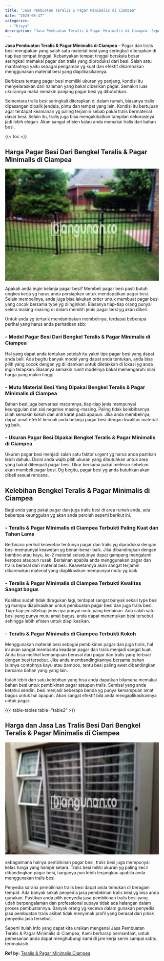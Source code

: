 ```yaml
---
title: "Jasa Pembuatan Teralis & Pagar Minimalis di Ciampea"
date: "2024-08-17"
categories: 
  - "biaya"
description: "Jasa Pembuatan Teralis & Pagar Minimalis di Ciampea. Seperti itulah Info yang dapat kita uraikan mengenai Jasa Pembuatan Teralis & Pagar Minimalis di Ciampea..."
---
```


**Jasa Pembuatan Teralis & Pagar Minimalis di Ciampea** – Pagar dan tralis besi merupakan yang salah satu material besi yang seringkali diterapkan di tiap tiap tempat tinggal. Kebanyakan tempat tinggal berskala besar seringkali memakai pagar dan tralis yang diproduksi dari besi. Salah satu manfaatnya yaitu sebagai pengaman yg kuat dan efektif dikarenakan menggunakan material besi yang diaplikasikannya.

Berbicara tentang pagar besi memiliki ukuran yg panjang, kondisi itu menyelaraskan dari halaman yang bakal diberikan pagar. Semakin luas ukurannya maka semakin panjang pagar besi yg dibutuhkan.

Sementara tralis besi seringkali diterapkan di dalam rumah, biasanya tralis dipasangan dibalik jendela, pintu dan tempat yang lain. Kondisi itu bertujuan agar terdapat keamanan yg paling terjamin sebab pakai tralis bermaterial dasar besi. Selain itu, tralis juga bisa mengakibatkan tampilan dekorasinya jadi lebih elegan. Akan sangat efisien kalau anda memakai tralis dari bahan besi.

{{< toc >}}

## Harga Pagar Besi Dari Bengkel Teralis & Pagar Minimalis di Ciampea

![Jasa Pembuatan Teralis & Pagar Minimalis di Ciampea](/images/pagar-minimalis-murah-13.png)

Apakah anda ingin belanja pagar besi? Membeli pagar besi pasti butuh ongkos kerja yg harus anda persiapkan untuk mendapatkan pagar besi. Selain membelinya, anda juga bisa lakukan order untuk membuat pagar besi yang cocok bersama type yg diinginkan. Biasanya tiap-tiap orang punyai selera masing-masing di dalam memilih jenis pagar besi yg akan dibeli.

Untuk anda yg tertarik mendambakan membelinya, terdapat beberapa perihal yang harus anda perhatikan sbb:
### \- Model Pagar Besi Dari Bengkel Teralis & Pagar Minimalis di Ciampea

Hal yang dapat anda tentukan setelah itu yakni tipe pagar besi yang dapat anda beli. Ada begitu banyak model yang dapat anda tentukan, anda bisa pilih yang cocok dengan yg di idamkan untuk diletakkan di lokasi yg anda ingin terapkan. Biasanya semakin rumit modelnya bakal memengaruhi nilai harga yang makin tinggi.

### \- Mutu Material Besi Yang Dipakai Bengkel Teralis & Pagar Minimalis di Ciampea

Bahan besi juga bervariasi macamnya, tiap-tiap jenis mempunyai keunggulan dan sisi negative masing-masing. Paling tidak kelebihannya ialah semakin kokoh dan anti karat pada apapun. Jika anda membelinya, dapat amat efektif kecuali anda belanja pagar besi dengan kwalitas material yg baik.

### \- Ukuran Pagar Besi Dipakai Bengkel Teralis & Pagar Minimalis di Ciampea

Ukuran pagar besi menjadi salah satu faktor urgent yg harus anda pastikan lebih dahulu. Disini anda wajib pilih ukuran yang dibutuhkan untuk area yang bakal ditempati pagar besi. Ukur bersama pakai meteran sebelum akan membeli pagar besi. Dg begitu, pagar besi yg anda butuhkan akan dibeli sesuai rencana.

## Kelebihan Bengkel Teralis & Pagar Minimalis di Ciampea

Bagi anda yang pakai pagar dan juga tralis besi di area rumah anda, ada beberapa keunggulan yg akan anda peroleh seperti berikut ini.

### \- Teralis & Pagar Minimalis di Ciampea Terbukti Paling Kuat dan Tahan Lama

Berbicara perihal keawetan tentunya pagar dan tralis yg diproduksi dengan besi mempunyai keawetan yg benar-benar baik. Jika dibandingkan dengan bamboo atau kayu, ke-2 material selanjutnya dapat gampang mengalami keropos ataupun rusak. Berlainan apabila anda menggunakan pagar dan tralis berasal dari material besi. Keawetannya akan sangat terjamin dikarenakan material yang diaplikasikan mempunyai mutu yg baik.

### \- Teralis & Pagar Minimalis di Ciampea Terbukti Kwalitas Sangat bagus

Kualitas sudah tidak diragukan lagi, terdapat sangat banyak sekali type besi yg mampu diaplikasikan untuk pembuatan pagar besi dan juga tralis besi. Tiap-tiap jenisSetiap jenis nya punyai mutu yang berlainan. Ada salah satu besi yang punya mutu amat bagus, anda dapat menentukan besi tersebut sehingga lebih efisien untuk diaplikasikan.

### \- Teralis & Pagar Minimalis di Ciampea Terbukti Kokoh

Menggunakan material besi sebagai pembikinan pagar dan juga tralis, hal ini akan sangat membantu keadaan pagar dan tralis menjadi sangat kuat. Anda bisa melihat kemampuan berasal dari pagar dan tralis yang terbuat dengan besi tersebut. Jika anda membandingkannya bersama bahan lainnya contohnya kayu atau bamboo, tentu besi paling awet dibandingkan bersama bahan yang yang lain.

Itulah lebih dari satu kelebihan yang bisa anda dapatkan bilamana memakai bahan besi untuk pembikinan pagar ataupun tralis. Semisal yang anda ketahui sendiri, besi menjadi beberapa benda yg punya kemampuan amat bagus untuk hal apapun. Akan sangat efektif bila anda mengaplikasikannya untuk pagar.

{{< table-tables table="table2" >}}

## Harga dan Jasa Las Tralis Besi Dari Bengkel Teralis & Pagar Minimalis di Ciampea

![Jasa Pembuatan Teralis & Pagar Minimalis di Ciampea](/images/teralis-minimalis-murah-22.png)

sebagaimana halnya pembikinan pagar besi, tralis besi juga mempunyai kelas harga yang hampir setara. Tralis besi miliki ukuran yg paling kecil dibandingkan pagar besi, harganya pun lebih terjangkau apabila anda menggunakan tralis besi.

Penyedia sarana pembikinan tralis besi dapat anda temukan di beragam tempat. Ada banyak sekali penyedia jasa pembikinan tralis besi yg bisa anda gunakan. Pastikan anda pilih penyedia jasa pembikinan tralis besi yang udah berpengalaman dan professional supaya tidak ada halangan dalam proses pembuatannya. Banyak orang yg kecewa dalam gunakan penyedia jasa pembuatan tralis akibat tidak menyimak profil yang berasal dari pihak penyedia jasa tersebut.

Seperti itulah Info yang dapat kita uraikan mengenai Jasa Pembuatan Teralis & Pagar Minimalis di Ciampea, Kami berharap bermanfaat, untuk pemesanan anda dapat menghubungi kami di jam kerja senin sampai sabtu, terimakasih.

**Ref by:** [Teralis & Pagar Minimalis Ciampea](https://id.wikipedia.org/wiki/Teralis)
